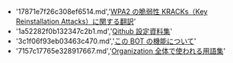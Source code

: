 - '17871e7f26c308ef6514.md','[WPA2 の脆弱性 KRACKs（Key Reinstallation Attacks）に関する翻訳](https://qiita.com/Qithub/private/17871e7f26c308ef6514)'  
- '1a52282f0b132347c2b1.md','[Qithub 設定資料集](https://qiita.com/Qithub/private/1a52282f0b132347c2b1)'  
- '3c1f06f93eb03463c470.md','[この BOT の機能について](https://qiita.com/Qithub/private/3c1f06f93eb03463c470)'  
- '7157c17765e328917667.md','[Organization 全体で使われる用語集](https://qiita.com/Qithub/private/7157c17765e328917667)'  
